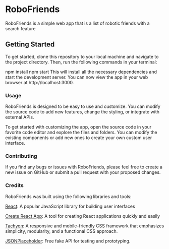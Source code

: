 # RoboFriends

RoboFriends is a simple web app that is a list of robotic friends with a search feature

## Getting Started
To get started, clone this repository to your local machine and navigate to the project directory. Then, run the following commands in your terminal:

npm install
npm start
This will install all the necessary dependencies and start the development server. You can now view the app in your web browser at http://localhost:3000.

### Usage
RoboFriends is designed to be easy to use and customize. You can modify the source code to add new features, change the styling, or integrate with external APIs.

To get started with customizing the app, open the source code in your favorite code editor and explore the files and folders. You can modify the existing components or add new ones to create your own custom user interface.

### Contributing
If you find any bugs or issues with RoboFriends, please feel free to create a new issue on GitHub or submit a pull request with your proposed changes.

### Credits
RoboFriends was built using the following libraries and tools:

[React](https://reactjs.org/): A popular JavaScript library for building user interfaces

[Create React App](https://reactjs.org/docs/create-a-new-react-app.html): A tool for creating React applications quickly and easily

[Tachyon](https://tachyons.io/): A responsive and mobile-friendly CSS framework that emphasizes simplicity, modularity, and a functional CSS approach.

[JSONPlaceholder](https://jsonplaceholder.typicode.com/): Free fake API for testing and prototyping.
